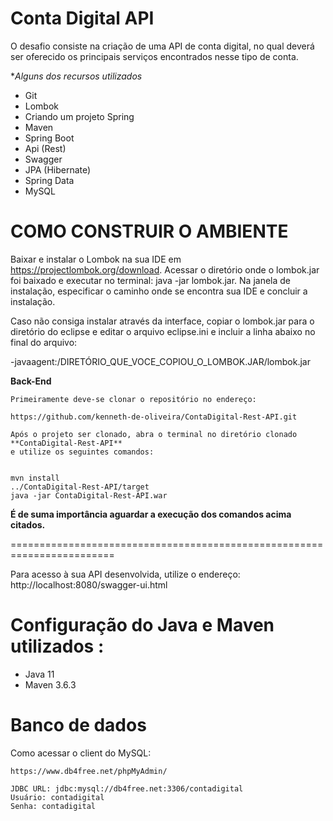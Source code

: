 **Conta Digital API**
========================================================================
O desafio consiste na criação de uma API de conta digital, no qual deverá ser oferecido os
principais serviços encontrados nesse tipo de conta.

**Alguns dos recursos utilizados*

- Git
- Lombok 
- Criando um projeto Spring 
- Maven 
- Spring Boot 
- Api (Rest)
- Swagger 
- JPA (Hibernate) 
- Spring Data 
- MySQL


**COMO CONSTRUIR O AMBIENTE**
========================================================================

Baixar e instalar o Lombok na sua IDE em https://projectlombok.org/download.
Acessar o diretório onde o lombok.jar foi baixado e executar no terminal: java -jar lombok.jar.
Na janela de instalação, especificar o caminho onde se encontra sua IDE e concluir a instalação.

Caso não consiga instalar através da interface, copiar o lombok.jar para o diretório do eclipse e editar o arquivo eclipse.ini e incluir a linha abaixo no final do arquivo:

-javaagent:/DIRETÓRIO_QUE_VOCE_COPIOU_O_LOMBOK.JAR/lombok.jar

**Back-End**

	Primeiramente deve-se clonar o repositório no endereço:
	
	https://github.com/kenneth-de-oliveira/ContaDigital-Rest-API.git
	
	Após o projeto ser clonado, abra o terminal no diretório clonado **ContaDigital-Rest-API**
	e utilize os seguintes comandos:

	
	mvn install
	../ContaDigital-Rest-API/target
	java -jar ContaDigital-Rest-API.war
	
	
**É de suma importância aguardar a execução dos comandos acima citados.**

========================================================================


Para acesso à sua API desenvolvida, utilize o endereço: http://localhost:8080/swagger-ui.html




Configuração do Java e Maven utilizados :
========================================================================
- Java 11
- Maven 3.6.3

Banco de dados
========================================================================

Como acessar o client do MySQL:

    https://www.db4free.net/phpMyAdmin/
	
	JDBC URL: jdbc:mysql://db4free.net:3306/contadigital
    Usuário: contadigital
	Senha: contadigital
